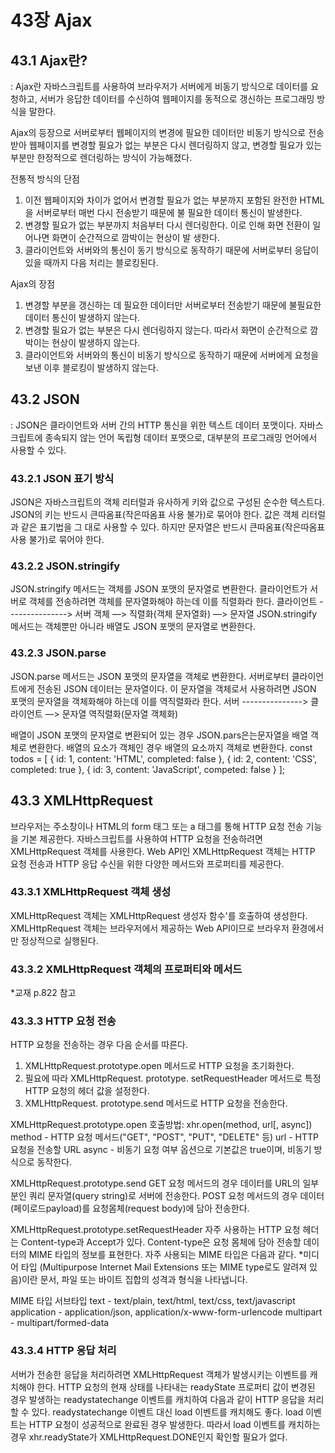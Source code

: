 # 43장 Ajax
## 43.1 Ajax란?
: Ajax란 자바스크립트를 사용하여 브라우저가 서버에게 비동기 방식으로 데이터를 요청하고, 서버가 응답한 데이터를 수신하여 웹페이지를 동적으로 갱신하는 프로그래밍 방식을 말한다.

Ajax의 등장으로 서버로부터 웹페이지의 변경에 필요한 데이터만 비동기 방식으로 전송받아 웹페이지를 변경할 필요가 없는 부분은 다시 렌더링하지 않고, 변경할 필요가 있는 부분만 한정적으로 렌더링하는 방식이 가능해졌다.

전통적 방식의 단점
1. 이전 웹페이지와 차이가 없어서 변경할 필요가 없는 부분까지 포함된 완전한 HTML을 서버로부터 매번 다시 전송받기 때문에 불 필요한 데이터 통신이 발생한다.
2. 변경할 필요가 없는 부분까지 처음부터 다시 렌더링한다. 이로 인해 화면 전환이 일어나면 화면이 순간적으로 깜박이는 현상이 발 생한다.
3. 클라이언트와 서버와의 통신이 동기 방식으로 동작하기 때문에 서버로부터 응답이 있을 때까지 다음 처리는 블로킹된다.

Ajax의 장점
1. 변경할 부분을 갱신하는 데 필요한 데이터만 서버로부터 전송받기 때문에 불필요한 데이터 통신이 발생하지 않는다.
2. 변경할 필요가 없는 부분은 다시 렌더링하지 않는다. 따라서 화면이 순간적으로 깜박이는 현상이 발생하지 않는다.
3. 클라이언트와 서버와의 통신이 비동기 방식으로 동작하기 때문에 서버에게 요청을 보낸 이후 블로킹이 발생하지 않는다.

## 43.2 JSON
: JSON은 클라이언트와 서버 간의 HTTP 통신을 위한 텍스트 데이터 포맷이다. 자바스크립트에 종속되지 않는 언어 독립형 데이터 포맷으로, 대부분의 프로그래밍 언어에서 사용할 수 있다.

### 43.2.1 JSON 표기 방식
JSON은 자바스크립트의 객체 리터럴과 유사하게 키와 값으로 구성된 순수한 텍스트다.
JSON의 키는 반드시 큰따옴표(작은따옴표 사용 불가)로 묶어야 한다. 
값은 객체 리터럴과 같은 표기법을 그 대로 사용할 수 있다. 하지만 문자열은 반드시 큰따옴표(작은따옴표 사용 불가)로 묶어야 한다.

### 43.2.2 JSON.stringify
JSON.stringify 메서드는 객체를 JSON 포맷의 문자열로 변환한다.
클라이언트가 서버로 객체를 전송하려면 객체를 문자열화해야 하는데 이를 직렬화라 한다.
  클라이언트 ---------------> 서버
  객체 —> 직렬화(객체 문자열화) —> 문자열
JSON.stringify 메서드는 객체뿐만 아니라 배열도 JSON 포맷의 문자열로 변환한다.

### 43.2.3 JSON.parse
JSON.parse 메서드는 JSON 포맷의 문자열을 객체로 변환한다.
서버로부터 클라이언트에게 전송된 JSON 데이터는 문자열이다. 이 문자열을 객체로서 사용하려면 JSON 포맷의 문자열을 객체화해야 하는데 이를 역직렬화라 한다.
  서버 ---------------> 클라이언트
                     —> 문자열 역직렬화(문자열 객체화)

배열이 JSON 포맷의 문자열로 변환되어 있는 경우 JSON.pars은는문자열을 배열 객체로 변환한다. 배열의 요소가 객체인 경우 배열의 요소까지 객체로 변환한다.
  const todos = [
    { id: 1, content: 'HTML', completed: false },
    { id: 2, content: 'CSS', completed: true },
    { id: 3, content: 'JavaScript', competed: false }
  ];

## 43.3 XMLHttpRequest
브라우저는 주소창이나 HTML의 form 태그 또는 a 태그를 통해 HTTP 요청 전송 기능을 기본 제공한다.
자바스크립트를 사용하여 HTTP 요청을 전송하려면 XMLHttpRequest 객체를 사용한다.
Web API인 XMLHttpRequest 객체는 HTTP 요청 전송과 HTTP 응답 수신을 위한 다양한 메서드와 프로퍼티를 제공한다.

### 43.3.1 XMLHttpRequest 객체 생성
XMLHttpRequest 객체는 XMLHttpRequest 생성자 함수'를 호출하여 생성한다.
XMLHttpRequest 객체는 브라우저에서 제공하는 Web API이므로 브라우저 환경에서만 정상적으로 실행된다.

### 43.3.2 XMLHttpRequest 객체의 프로퍼티와 메서드
*교재 p.822 참고

### 43.3.3 HTTP 요청 전송
HTTP 요청을 전송하는 경우 다음 순서를 따른다.
1. XMLHttpRequest.prototype.open 메서드로 HTTP 요청을 초기화한다.
2. 필요에 따라 XMLHttpRequest. prototype. setRequestHeader 메서드로 특정 HTTP 요청의 헤더 값을 설정한다.
3. XMLHttpRequest. prototype.send 메서드로 HTTP 요청을 전송한다.

XMLHttpRequest.prototype.open
호출방법: xhr.open(method, url[, async])
method - HTTP 요청 메서드("GET", "POST", "PUT", "DELETE" 등)
url    - HTTP 요청을 전송할 URL
async  - 비동기 요청 여부 옵션으로 기본값은 true이며, 비동기 방식으로 동작한다.

XMLHttpRequest.prototype.send
GET 요청 메서드의 경우 데이터를 URL의 일부분인 쿼리 문자열(query string)로 서버에 전송한다.
POST 요청 메서드의 경우 데이터(페이로드payload)를 요청몸체(request body)에 담아 전송한다.

XMLHttpRequest.prototype.setRequestHeader
자주 사용하는 HTTP 요청 헤더는 Content-type과 Accept가 있다.
Content-type은 요청 몸체에 담아 전송할 데이터의 MIME 타입의 정보를 표현한다. 자주 사용되는 MIME 타입은 다음과 같다.
*미디어 타입 (Multipurpose Internet Mail Extensions 또는 MIME type로도 알려져 있음)이란 문서, 파일 또는 바이트 집합의 성격과 형식을 나타냅니다.

MIME 타입      서브타입
text        - text/plain, text/html, text/css, text/javascript
application - application/json, application/x-www-form-urlencode
multipart   - multipart/formed-data

### 43.3.4 HTTP 응답 처리
서버가 전송한 응답을 처리하려면 XMLHttpRequest 객체가 발생시키는 이벤트를 캐치해야 한다.
HTTP 요청의 현재 상태를 나타내는 readyState 프로퍼티 값이 변경된 경우 발생하는 readystatechange 이벤트를 캐치하여 다음과 같이 HTTP 응답을 처리할 수 있다.
readystatechange 이벤트 대신 load 이벤트를 캐치해도 좋다. load 이벤트는 HTTP 요청이 성공적으로 완료된 경우 발생한다. 따라서 load 이벤트를 캐치하는 경우 xhr.readyState가 XMLHttpRequest.DONE인지 확인할 필요가 없다.
